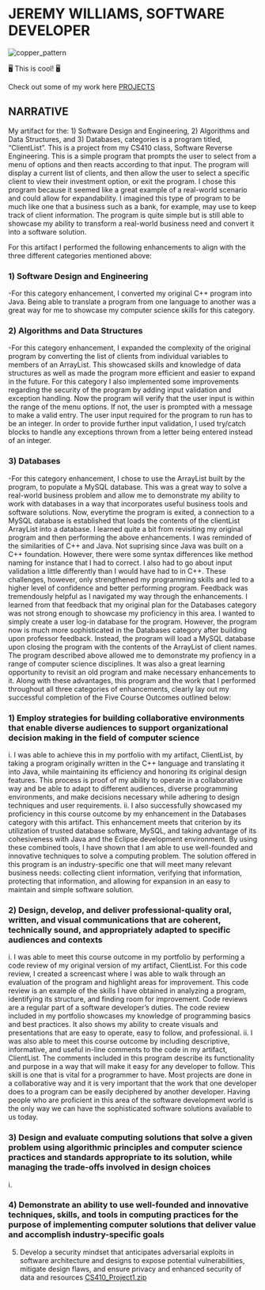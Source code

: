 # JEREMY WILLIAMS, SOFTWARE DEVELOPER
![copper_pattern](https://user-images.githubusercontent.com/75949144/205489662-106c1ff5-81a7-4fc8-9f36-51a82d5f0984.jpeg)

🖥️ This is cool! 🖥️

Check out some of my work here [PROJECTS](https://github.com/jeremywilliams4/jwilliams.github.io.git)

## NARRATIVE

My artifact for the: 1) Software Design and Engineering, 2) Algorithms and Data Structures, and 3) Databases, categories is a program titled, “ClientList”. This is a project from my CS410 class, Software Reverse Engineering. This is a simple program that prompts the user to select from a menu of options and then reacts according to that input. The program will display a current list of clients, and then allow the user to select a specific client to view their investment option, or exit the program. I chose this program because it seemed like a great example of a real-world scenario and could allow for expandability. I imagined this type of program to be much like one that a business such as a bank, for example, may use to keep track of client information. The program is quite simple but is still able to showcase my ability to transform a real-world business need and convert it into a software solution.

  For this artifact I performed the following enhancements to align with the three different categories mentioned above:
### 1)	Software Design and Engineering
-For this category enhancement, I converted my original C++ program into Java. Being able to translate a program from one language to another was a great way for me to showcase my computer science skills for this category.
### 2) Algorithms and Data Structures
-For this category enhancement, I expanded the complexity of the original program by converting the list of clients from individual variables to members of an ArrayList. This showcased skills and knowledge of data structures as well as made the program more efficient and easier to expand in the future. For this category I also implemented some improvements regarding the security of the program by adding input validation and exception handling. Now the program will verify that the user input is within the range of the menu options. If not, the user is prompted with a message to make a valid entry. The user input required for the program to run has to be an integer. In order to provide further input validation, I used try/catch blocks to handle any exceptions thrown from a letter being entered instead of an integer. 
### 3) Databases
-For this category enhancement, I chose to use the ArrayList built by the program, to            populate a MySQL database. This was a great way to solve a real-world business problem and allow me to demonstrate my ability to work with databases in a way that incorporates useful business tools and software solutions. Now, everytime the program is exited, a connection to a MySQL database is established that loads the contents of the clientList ArrayList into a database. 
  I learned quite a bit from revisiting my original program and then performing the above enhancements. I was reminded of the similarities of C++ and Java. Not suprising since Java was built on a C++ foundation. However, there were some syntax differences like method naming for instance that I had to correct. I also had to go about input validation a little differently than I would have had to in C++. These challenges, however, only strengthened my programming skills and led to a higher level of confidence and better performing program. Feedback was tremendously helpful as I navigated my way through the enhancements. I learned from that feedback that my original plan for the Databases category was not strong enough to showcase my proficiency in this area. I wanted to simply create a user log-in database for the program. However, the program now is much more sophisticated in the Databases category after building upon professor feedback. Instead, the program will load a MySQL database upon closing the program with the contents of the ArrayList of client names. 
	The program described above allowed me to demonstrate my profiency in a range of computer science disciplines. It was also a great learning opportunity to revisit an old program and make necessary enhancements to it. Along with these advantages, this program and the work that I performed throughout all three categories of enhancements, clearly lay out my successful completion of the Five Course Outcomes outlined below:

### 1)	Employ strategies for building collaborative environments that enable diverse audiences to support organizational decision making in the field of computer science
i.	I was able to achieve this in my portfolio with my artifact, ClientList, by taking a program originally written in the C++ language and translating it into Java, while maintaining its efficiency and honoring its original design features. This process is proof of my ability to operate in a collaborative way and be able to adapt to different audiences, diverse programming environments, and make decisions necessary while adhering to design techniques and user requirements. 
ii.	I also successfully showcased my proficiency in this course outcome by my enhancement in the Databases category with this artifact. This enhancement meets that criterion by its utilization of trusted database software, MySQL, and taking advantage of its cohesiveness with Java and the Eclipse development environment. By using these combined tools, I have shown that I am able to use well-founded and innovative techniques to solve a computing problem. The solution offered in this program is an industry-specific one that will meet many relevant business needs: collecting client information, verifying that information, protecting that information, and allowing for expansion in an easy to maintain and simple software solution.
### 2)	Design, develop, and deliver professional-quality oral, written, and visual communications that are coherent, technically sound, and appropriately adapted to specific audiences and contexts
i.	I was able to meet this course outcome in my portfolio by performing a code review of my original version of my artifact, ClientList. For this code review, I created a screencast where I was able to walk through an evaluation of the program and highlight areas for improvement. This code review is an example of the skills I have obtained in analyzing a program, identifying its structure, and finding room for improvement. Code reviews are a regular part of a software developer’s duties. The code review included in my portfolio showcases my knowledge of programming basics and best practices. It also shows my ability to create visuals and presentations that are easy to operate, easy to follow, and professional. 
ii.	I was also able to meet this course outcome by including descriptive, informative, and useful in-line comments to the code in my artifact, ClientList. The comments included in this program describe its functionality and purpose in a way that will make it easy for any developer to follow. This skill is one that is vital for a programmer to have. Most projects are done in a collaborative way and it is very important that the work that one developer does to a program can be easily deciphered by another developer. Having people who are proficient in this area of the software development world is the only way we can have the sophisticated software solutions available to us today.
### 3)	Design and evaluate computing solutions that solve a given problem using algorithmic principles and computer science practices and standards appropriate to its solution, while managing the trade-offs involved in design choices
i.	
### 4)	Demonstrate an ability to use well-founded and innovative techniques, skills, and tools in computing practices for the purpose of implementing computer solutions that deliver value and accomplish industry-specific goals
5)	Develop a security mindset that anticipates adversarial exploits in software architecture and designs to expose potential vulnerabilities, mitigate design flaws, and ensure privacy and enhanced security of data and resources
[CS410_Project1.zip](https://github.com/jeremywilliams4/jwilliams.github.io/files/10148467/CS410_Project1.zip)


